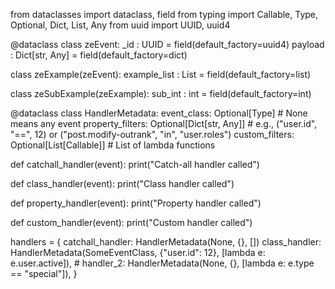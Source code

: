 from dataclasses import dataclass, field
from typing import Callable, Type, Optional, Dict, List, Any
from uuid import UUID, uuid4



@dataclass
class zeEvent:
    _id : UUID = field(default_factory=uuid4)
    payload : Dict[str, Any] = field(default_factory=dict)

class zeExample(zeEvent):
    example_list : List = field(default_factory=list)

class zeSubExample(zeExample):
    sub_int : int = field(default_factory=int)

@dataclass
class HandlerMetadata:
    event_class: Optional[Type]  # None means any event
    property_filters: Optional[Dict[str, Any]]  # e.g., ("user.id", "==", 12) or ("post.modify-outrank", "in", "user.roles")
    custom_filters: Optional[List[Callable]]  # List of lambda functions


def catchall_handler(event):
    print("Catch-all handler called")

def class_handler(event):
    print("Class handler called")

def property_handler(event):
    print("Property handler called")

def custom_handler(event):
    print("Custom handler called")

handlers = {
    catchall_handler: HandlerMetadata(None, {}, [])
    class_handler: HandlerMetadata(SomeEventClass, {"user.id": 12}, [lambda e: e.user.active]),
    # handler_2: HandlerMetadata(None, {}, [lambda e: e.type == "special"]),
}
